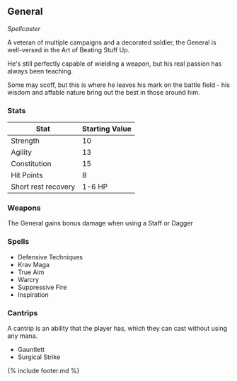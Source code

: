 ## General
_Spellcaster_

A veteran of multiple campaigns and a decorated soldier, the General is well-versed in the Art of Beating 
Stuff Up.

He's still perfectly capable of wielding a weapon, but his real passion has always been teaching. 

Some may scoff, but this is where he leaves his mark on the battle field - his wisdom and affable nature bring out the 
best in those around him.
          
### Stats

| Stat | Starting Value |
| ---- | -------------- |
| Strength | 10 |
| Agility | 13 |
| Constitution | 15 |
| Hit Points | 8 |
| Short rest recovery | 1-6 HP |

### Weapons
The General gains bonus damage when using a Staff or Dagger

### Spells
- Defensive Techniques
- Krav Maga
- True Aim
- Warcry
- Suppressive Fire
- Inspiration

### Cantrips
A cantrip is an ability that the player has, which they can cast without using any mana.
- Gauntlett
- Surgical Strike


{% include footer.md %}